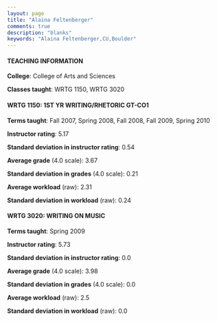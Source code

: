 ```yaml
---
layout: page
title: "Alaina Feltenberger" 
comments: true
description: "blanks"
keywords: "Alaina Feltenberger,CU,Boulder"
---
```

<head>
<script src="https://ajax.googleapis.com/ajax/libs/jquery/2.1.3/jquery.min.js"></script>
<script src="https://dl.dropboxusercontent.com/s/pc42nxpaw1ea4o9/highcharts.js?dl=0"></script>
<!-- <script src="../assets/js/highcharts.js"></script> -->
<style type="text/css">@font-face {
	font-family: "Bebas Neue";
	src: url(https://www.filehosting.org/file/details/544349/BebasNeue Regular.otf) format("opentype");
	}
	h1.Bebas { 
		font-family: "Bebas Neue", Verdana, Tahoma;
	}
</style>
</head>
	   
#### TEACHING INFORMATION

**College**: College of Arts and Sciences

**Classes taught**: WRTG 1150, WRTG 3020

#### WRTG 1150: 1ST YR WRITING/RHETORIC GT-CO1

**Terms taught**: Fall 2007, Spring 2008, Fall 2008, Fall 2009, Spring 2010

**Instructor rating**: 5.17

**Standard deviation in instructor rating**: 0.54

**Average grade** (4.0 scale): 3.67

**Standard deviation in grades** (4.0 scale): 0.21

**Average workload** (raw): 2.31

**Standard deviation in workload** (raw): 0.24

#### WRTG 3020: WRITING ON MUSIC

**Terms taught**: Spring 2009

**Instructor rating**: 5.73

**Standard deviation in instructor rating**: 0.0

**Average grade** (4.0 scale): 3.98

**Standard deviation in grades** (4.0 scale): 0.0

**Average workload** (raw): 2.5

**Standard deviation in workload** (raw): 0.0

